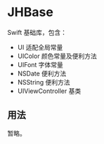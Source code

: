 # JHBase

Swift 基础库，包含：

* UI 适配全局常量
* UIColor 颜色常量及便利方法
* UIFont 字体常量
* NSDate 便利方法
* NSString 便利方法
* UIViewController 基类

## 用法

暂略。
